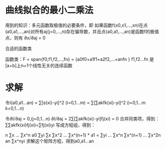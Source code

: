 曲线拟合的最小二乘法
=====
用到的知识：多元函数取极值的必要条件，即 如果函数f(x0,x1,...,xn)在点(a0,a1,...,an)对所有aj(j=0,...,n)存在偏导数，并且点(a0,a1,...,an)是函数f的极值点，则有 ∂x/∂aj = 0

合适的函数类

函数类：F = span{f0,f1,f2,...,fn} = {a0f0+a1f1+a2f2,...+anfn } f1,f2...fn 是[a+b]上n+1个线性无关的连续函数

求解
====
令I(a0,a1...an) = ∑[s(xi)-yi]^2 (i=0,1...m) = ∑[∑akfk(xi)-yi]^2 (i=0,1...m k=0,1...n)

令∂I/∂aj = 0,(j=0,1...n) ∂I/∂aj = 2∑[∑akfk(xi)-yi]fj(xi) = 0 合并同类项，得到： ∑∑akfk(xi)fj(xi)=∑fj(xi)yi 写成方程组，得到：

n ∑x ... ∑x^n a0 ∑yi ∑x ∑x^2 ... ∑x^(n+1) * a1 = ∑yi
...
∑x^n ∑x^(n+1) ... ∑x^2n an ∑x^nyi 求解这个矩阵方程，得到a0,a1...an
